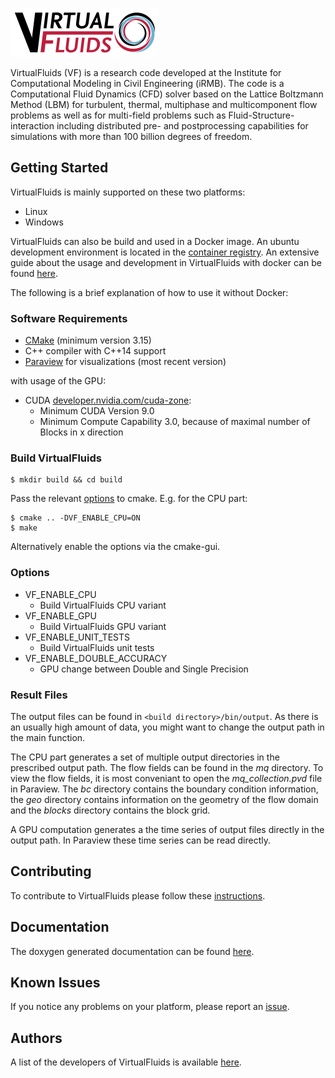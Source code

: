 ![VirtualFluids](docs/img/VF_logo.png)

VirtualFluids (VF) is a research code developed at the Institute for Computational Modeling in Civil Engineering (iRMB). The code is a Computational Fluid Dynamics (CFD) solver based on the Lattice Boltzmann Method (LBM) for turbulent, thermal, multiphase and multicomponent flow problems as well as for multi-field problems such as Fluid-Structure-interaction including distributed pre- and postprocessing capabilities for simulations with more than 100 billion degrees of freedom.

## Getting Started
VirtualFluids is mainly supported on these two platforms:
 - Linux
 - Windows

VirtualFluids can also be build and used in a Docker image. An ubuntu development environment is located in the [container registry](https://git.rz.tu-bs.de/irmb/virtualfluids/container_registry).
An extensive guide about the usage and development in VirtualFluids with docker can be found [here](https://git.rz.tu-bs.de/irmb/virtualfluids/-/wikis/Getting-Started-with-the-Development-of-VirtualFluids).


The following is a brief explanation of how to use it without Docker:
### Software Requirements

 - [CMake](https://cmake.org/) (minimum version 3.15)
 - C++ compiler with C++14 support
 - [Paraview](https://www.paraview.org/) for visualizations (most recent version)


with usage of the GPU:
 - CUDA [developer.nvidia.com/cuda-zone](https://developer.nvidia.com/cuda-zone):
    * Minimum CUDA Version 9.0
    * Minimum Compute Capability 3.0, because of maximal number of Blocks in x direction


### Build VirtualFluids
```shell
$ mkdir build && cd build
```
Pass the relevant [options](#options) to cmake.
E.g. for the CPU part:
```shell
$ cmake .. -DVF_ENABLE_CPU=ON
$ make
```
Alternatively enable the options via the cmake-gui.

### <a id="options"></a> Options
- VF_ENABLE_CPU
  - Build VirtualFluids CPU variant
- VF_ENABLE_GPU
  - Build VirtualFluids GPU variant
- VF_ENABLE_UNIT_TESTS
  -  Build VirtualFluids unit tests
- VF_ENABLE_DOUBLE_ACCURACY
    - GPU change between Double and Single Precision

### Result Files
The output files can be found in `<build directory>/bin/output`. As there is an usually high amount of data, you might want to change the output path in the main function.

The CPU part generates a set of multiple output directories in the prescribed output path. The flow fields can be found in the _mq_ directory. To view the flow fields, it is most conveniant to open the _mq_collection.pvd_ file in Paraview. The _bc_ directory contains the boundary condition information, the _geo_ directory contains information on the geometry of the flow domain and the _blocks_ directory contains the block grid.

A GPU computation generates a the time series of output files directly in the output path. In Paraview these time series can be read directly.

## Contributing
To contribute to VirtualFluids please follow these [instructions](CONTRIBUTING.md).

## Documentation
The doxygen generated documentation can be found [here](https://irmb.gitlab-pages.rz.tu-bs.de/VirtualFluids_dev).


## Known Issues
If you notice any problems on your platform, please report an [issue](https://git.rz.tu-bs.de/irmb/virtualfluids/-/issues/new).


## Authors
A list of the developers of VirtualFluids is available [here](AUTHORS.md).

